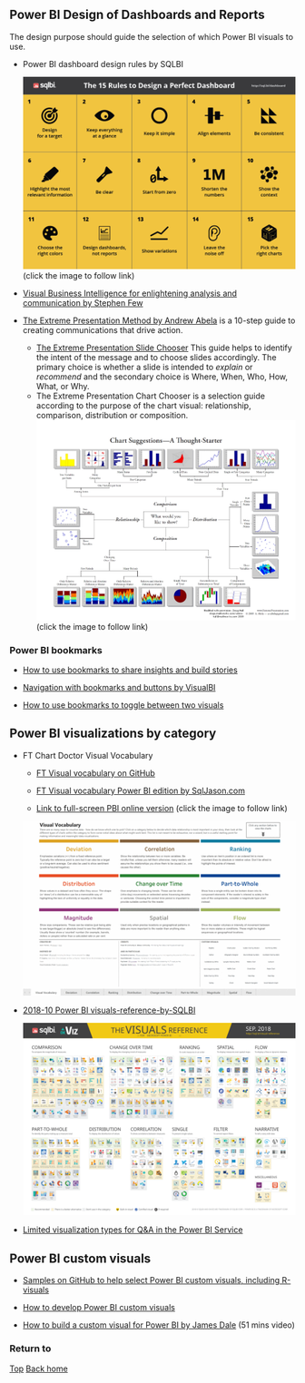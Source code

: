 ## Power BI Design of Dashboards and Reports

The design purpose should guide the selection of which Power BI visuals to use.

- Power BI dashboard design rules by SQLBI
  
  [![Power BI dashboard design rules by SQLBI](Power-BI-dashboard-design-rules-by-SQLBI-A3.png "click to follow link")](https://okviz.com/blog/dashboard-design-rules/)  (click the image to follow link)

- [Visual Business Intelligence for enlightening analysis and communication by Stephen Few](http://www.perceptualedge.com/)

- [The Extreme Presentation Method by Andrew Abela](https://extremepresentation.com/design/) is a 10-step guide to creating  communications that drive action.
  - [The Extreme Presentation Slide Chooser](https://extremepresentation.typepad.com/blog/2015/01/announcing-the-slide-chooser.html)  This guide helps to identify the intent of the message and to choose slides accordingly.  The primary choice is whether a slide is intended to *explain* or *recommend* and the secondary choice is Where, When, Who, How, What, or Why.
  - The Extreme Presentation Chart Chooser is a selection guide according to the purpose of the chart visual: relationship, comparison, distribution or composition.   
    [![The Extreme Presentation Chart Chooser](ExtremePresentationChartChooser.jpg "click to follow link")](https://extremepresentation.com/design/7-charts/)  (click the image to follow link)


### Power BI bookmarks

- [How to use bookmarks to share insights and build stories](https://docs.microsoft.com/en-gb/power-bi/desktop-bookmarks)

- [Navigation with bookmarks and buttons by VisualBI](https://visualbi.com/blogs/microsoft/powerbi/designing-kpi-tile-navigation-power-bi-buttons-bookmarks/)

- [How to use bookmarks to toggle between two visuals](https://www.blue-granite.com/blog/using-data-driven-images-for-navigating-power-bi-bookmarks)

## Power BI visualizations by category

- FT Chart Doctor Visual Vocabulary

  - [FT Visual vocabulary on GitHub](https://github.com/ft-interactive/chart-doctor/tree/master/visual-vocabulary)
  
  - [FT Visual vocabulary Power BI edition by SqlJason.com](http://sqljason.com/2018/12/financial-times-visual-vocabulary-power-bi-edition.html)
  
  [FT-vv-pbix]: https://app.powerbi.com/view?r=eyJrIjoiMDA4YWIwZWEtMDE3ZS00YmFhLWE5YWMtODFlZWEzNTU1ODNiIiwidCI6IjZjMGE1YjljLTA4OWEtNDk0ZS1iMDVlLTcxNjEwOTgyOTA0NyIsImMiOjF9
  - [Link to full-screen PBI online version][FT-vv-pbix]  (click the image to follow link)
  
  [![Visual vocabulary in Power BI](FT-visual-vocabulary-in-Power-BI-by-SqlJason.gif)][FT-vv-pbix]



- [2018-10 Power BI visuals-reference-by-SQLBI](https://www.sqlbi.com/ref/power-bi-visuals-reference/)
  
  ![Power BI visuals reference by SQLBI](2018-10-Power-BI-visuals-reference-by-SQLBI__.svg "svg format")
  
- [Limited visualization types for Q&A in the Power BI Service](https://docs.microsoft.com/en-gb/power-bi/visuals/power-bi-visualization-types-for-reports-and-q-and-a)

## Power BI custom visuals

- [Samples on GitHub to help select Power BI custom visuals, including R-visuals](https://microsoft.github.io/PowerBI-visuals/samples/)

- [How to develop Power BI custom visuals](https://docs.microsoft.com/en-us/power-bi/developer/power-bi-custom-visuals)

- [How to build a custom visual for Power BI by James Dale](https://medius.studios.ms/Embed/Videodetails/MBAS19-BRK3020) (51 mins video)

### Return to
[Top](#power-bi-design-of-dashboards-and-reports)      [Back home](/.)
